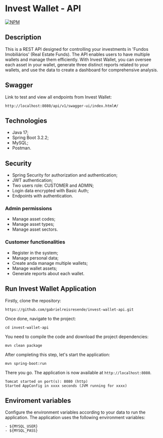 # Invest Wallet - API
[![NPM](https://img.shields.io/npm/l/react)](https://github.com/gabrielreisresende/invest-wallet-api/blob/main/LICENSE)

## Description
This is a REST API designed for controlling your investments in 'Fundos Imobiliários' (Real Estate Funds).
The API enables users to have multiple wallets and manage them efficiently.
With Invest Wallet, you can oversee each asset in your wallet,
generate three distinct reports related to your wallets, and use the data to create a dashboard for comprehensive analysis.

## Swagger
Link to test and view all endpoints from Invest Wallet:
```
http://localhost:8080/api/v1/swagger-ui/index.html#/
```

## Technologies
- Java 17;
- Spring Boot 3.2.2;
- MySQL;
- Postman.

## Security
- Spring Security for authorization and authentication;
- JWT authentication;
- Two users role: CUSTOMER and ADMIN;
- Login data encrypted with Basic Auth;
- Endpoints with authentication.
  
### Admin permissions
- Manage asset codes;
- Manage asset types;
- Manage asset sectors.

### Customer functionalities
- Register in the system;
- Manage personal data;
- Create anda manage multiple wallets;
- Manage wallet assets;
- Generate reports about each wallet.

## Run Invest Wallet Application
Firstly, clone the repository:

```
https://github.com/gabrielreisresende/invest-wallet-api.git
```

Once done, navigate to the project:

```
cd invest-wallet-api
```

You need to compile the code and download the project dependencies:

```
mvn clean package
```

After completing this step, let's start the application:

```
mvn spring-boot:run
```

There you go. The application is now available at `http://localhost:8080`.

```
Tomcat started on port(s): 8080 (http)
Started AppConfig in xxxx seconds (JVM running for xxxx)
```


## Enviroment variables
Configure the environment variables according to your data to run the application. The application uses the following environment variables:

```
- ${MYSQL_USER}
- ${MYSQL_PASS}
```
  
